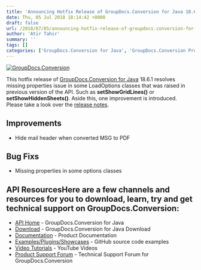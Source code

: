 ```yaml
---
title: 'Announcing Hotfix Release of GroupDocs.Conversion for Java 18.6.1'
date: Thu, 05 Jul 2018 18:14:42 +0000
draft: false
url: /2018/07/05/announcing-hotfix-release-of-groupdocs.conversion-for-java-18.6.1/
author: 'Atir Tahir'
summary: ''
tags: []
categories: ['GroupDocs.Conversion for Java', 'GroupDocs.Conversion Product Family']
---
```


[![GroupDocs.Conversion](https://blog.groupdocs.com/wp-content/uploads/sites/4/2016/09/conversion.png?itok=MpNabR9F)](#)

This hotfix release of [GroupDocs.Conversion for Java](https://products.groupdocs.com/conversion/java) 18.6.1 resolves missing properties issue in some LoadOptions classes that was raised in previous version of the API. Such as **setShowGridLines()** or **setShowHiddenSheets()**. Aside this, one improvement is introduced. Please take a look over the [release notes](https://docs.groupdocs.com/display/conversionjava/GroupDocs.Conversion+for+Java+18.6.1+Release+Notes).

## Improvements

*   Hide mail header when converted MSG to PDF

## Bug Fixs

*   Missing properties in some options classes

## API ResourcesHere are a few channels and resources for you to download, learn, try and get technical support on GroupDocs.Conversion:

*   [API Home](https://products.groupdocs.com/conversion/java "Product Home") - GroupDocs.Conversion for Java
*   [Download](https://downloads.groupdocs.com/conversion/java "Download API") - GroupDocs.Conversion for Java Download
*   [Documentation](https://docs.groupdocs.com/display/conversionjava/Home "Documentation") - Product Documentation
*   [Examples/Plugins/Showcases](https://github.com/groupdocs-conversion/GroupDocs.Conversion-for-Java "Example projects") - GitHub source code examples
*   [Video Tutorials](https://www.youtube.com/playlist?list=PL25CTxMCj5vPNfkcX3UXzMLKEOZwNpkzN) - YouTube Videos
*   [Product Support Forum](https://forum.groupdocs.com/c/conversion "Support forum") \- Technical Support Forum for GroupDocs.Conversion




